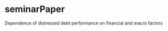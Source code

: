 seminarPaper
============

Dependence of distressed debt performance on financial and macro factors
